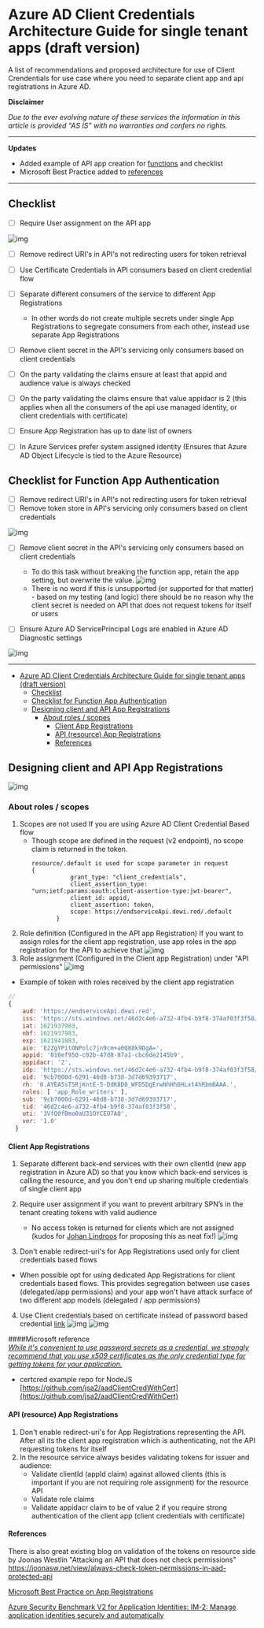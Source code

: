 # Azure AD Client Credentials Architecture Guide for single tenant apps  (draft version)
A list of recommendations and proposed architecture for use of Client Crendentials for use case where you need to separate client app and api registrations in Azure AD.



**Disclaimer**

*Due to the ever evolving nature of these services the information in this article is provided “AS IS” with no warranties and confers no rights.*

---
**Updates**

- Added example of API app creation for [functions](apiApp.md) and checklist
- Microsoft Best Practice added to [references](#references)
  
---

## Checklist

 - [ ] Require User assignment on the API app </li>
  
  ![img](img/userassign.png)
 - [ ] Remove redirect URI's in API's not redirecting users for token retrieval
- [ ] Use Certificate Credentials in API consumers based on client credential flow 
- [ ] Separate different consumers of the service to different App Registrations

  - In other words do not create multiple secrets under single App Registrations to segregate consumers from each other, instead use separate App Registrations 
- [ ] Remove client secret in the API's servicing only consumers based on client credentials
- [ ] On the party validating the claims ensure at least that appid and audience value is always checked 
- [ ] On the party validating the claims ensure that value appidacr is 2 (this applies when all the consumers of the api use managed identity, or client credentials with certificate)
- [ ] Ensure App Registration has up to date list of owners
- [ ] In Azure Services prefer system assigned identity (Ensures that Azure AD Object Lifecycle is tied to the Azure Resource)

## Checklist for Function App Authentication
 - [ ] Remove redirect URI's in API's not redirecting users for token retrieval
- [ ] Remove token store in API's servicing only consumers based on client credentials </li>

![img](img/TokenStore.png)

- [ ] Remove client secret in the API's servicing only consumers based on client credentials
  
  - To do this task without breaking the function app, retain the app setting, but overwrite the value. 
  ![img](img/optionalHardening.png)
  - There is no word if this is unsupported (or supported for that matter) - based on my testing (and logic) there should be no reason why the client secret is needed on API that does not request tokens for itself or users 
  
- [ ] Ensure Azure AD ServicePrincipal Logs are enabled in Azure AD Diagnostic settings

![img](img/spnLog.png)

---

- [Azure AD Client Credentials Architecture Guide for single tenant apps  (draft version)](#azure-ad-client-credentials-architecture-guide-for-single-tenant-apps--draft-version)
  - [Checklist](#checklist)
  - [Checklist for Function App Authentication](#checklist-for-function-app-authentication)
  - [Designing client and API App Registrations](#designing-client-and-api-app-registrations)
    - [About roles / scopes](#about-roles--scopes)
      - [Client App Registrations](#client-app-registrations)
      - [API (resource) App Registrations](#api-resource-app-registrations)
      - [References](#references)


## Designing client and API App Registrations
![img](img/6.png)
### About roles / scopes
1. Scopes are not used If you are using Azure AD Client Credential Based flow
   - Though scope are defined in the request (v2 endpoint), no scope claim is returned in the token. 
     ```
     resource/.default is used for scope parameter in request
     {
                grant_type: "client_credentials",
                client_assertion_type: "urn:ietf:params:oauth:client-assertion-type:jwt-bearer",
                client_id: appid,
                client_assertion: token,
                scope: https://endserviceApi.dewi.red/.default
            }
     ```
2. Role definition (Configured in the API app Registration) If you want to assign roles for the client app registration, use app roles in the app registration for the API to achieve that
![img](img/1.png)
3. Role assignment (Configured in the Client app Registration) under "API permissions"
![img](img/2.png)
- Example of token with roles received by the client app registration 
```js
//
{
    aud: 'https://endserviceApi.dewi.red',
    iss: 'https://sts.windows.net/46d2c4e6-a732-4fb4-b9f8-374af03f3f58/',
    iat: 1621937983,
    nbf: 1621937983,
    exp: 1621941883,
    aio: 'E2ZgYPitONPolc7jn9cm+a0Q88k9DgA=',
    appid: '010ef950-c02b-47d8-87a1-cbc6de2145b9',
    appidacr: '2',
    idp: 'https://sts.windows.net/46d2c4e6-a732-4fb4-b9f8-374af03f3f58/',
    oid: '9cb7000d-6291-46d8-b738-3d7d69393717',
    rh: '0.AYEA5sTSRjKntE-5-DdK8D8_WFD5DgErwNhHh6HLxt4hRbmBAAA.',
    roles: [ 'app_Role_writers' ],
    sub: '9cb7000d-6291-46d8-b738-3d7d69393717',
    tid: '46d2c4e6-a732-4fb4-b9f8-374af03f3f58',
    uti: '3VfQ0fBmo0aU31OYCEO7AQ',
    ver: '1.0'
  }
```
#### Client App Registrations
1. Separate different back-end services with their own clientId (new app registration in Azure AD) so that you know which back-end services is calling the resource, and you don't end up sharing multiple credentials of single client app
2. Require user assignment if you want to prevent arbitrary SPN’s in the tenant creating tokens with valid audience 
   - No access token is returned for clients which are not assigned (kudos for [Johan Lindroos](https://www.linkedin.com/in/johanlindroos/) for proposing this as neat fix!)
![img](img/7.png)

3. Don't enable redirect-uri's for App Registrations used only for client credentials based flows 
 - When possible opt for using dedicated App Registrations for client credentials based flows. This provides segregation between use cases (delegated/app permissions) and your app won't have attack surface of two different app models (delegated / app permissions)
4. Use Client credentials based on certificate instead of password based credential [link](https://docs.microsoft.com/en-us/azure/active-directory/develop/identity-platform-integration-checklist#security)
![img](img/4.png)
![img](img/5%20certcred.png)

####Microsoft reference <br>
[*While it's convenient to use password secrets as a credential, we strongly recommend that you use x509 certificates as the only credential type for getting tokens for your application.*](https://docs.microsoft.com/en-us/azure/active-directory/develop/security-best-practices-for-app-registration#credential-configuration)

- certcred example repo for NodeJS [https://github.com/jsa2/aadClientCredWithCert](https://github.com/jsa2/aadClientCredWithCert)



#### API (resource) App Registrations
1. Don't enable redirect-uri's for App Registrations representing the API. After all its the client app registration which is authenticating, not the API requesting tokens for itself
2. In the resource service always besides validating tokens for issuer and audience:
   - Validate clientId (appId claim) against allowed clients (this is important if you are not requiring role assignment) for the resource API
   - Validate role claims
   - Validate appidacr  claim to be of value 2 if you require strong authentication of the client app (client credentials with certificate)
  

#### References
There is also great existing blog on validation of the tokens on resource side by Joonas Westlin 
"Attacking an API that does not check permissions"
https://joonasw.net/view/always-check-token-permissions-in-aad-protected-api 

[Microsoft Best Practice on App Registrations](https://docs.microsoft.com/en-us/azure/active-directory/develop/security-best-practices-for-app-registration)

[Azure Security Benchmark V2 for Application Identities: IM-2: Manage application identities securely and automatically](https://docs.microsoft.com/en-us/security/benchmark/azure/security-controls-v2-identity-management#im-2-manage-application-identities-securely-and-automatically)
